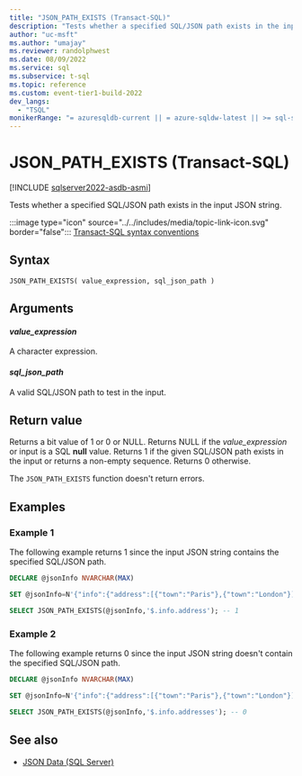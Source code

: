 ```yaml
---
title: "JSON_PATH_EXISTS (Transact-SQL)"
description: "Tests whether a specified SQL/JSON path exists in the input JSON string."
author: "uc-msft"
ms.author: "umajay"
ms.reviewer: randolphwest
ms.date: 08/09/2022
ms.service: sql
ms.subservice: t-sql
ms.topic: reference
ms.custom: event-tier1-build-2022
dev_langs:
  - "TSQL"
monikerRange: "= azuresqldb-current || = azure-sqldw-latest || >= sql-server-ver16 || >= sql-server-linux-ver16"
---
```

# JSON_PATH_EXISTS (Transact-SQL)

[!INCLUDE [sqlserver2022-asdb-asmi](../../includes/applies-to-version/sqlserver2022-asdb-asmi.md)]

Tests whether a specified SQL/JSON path exists in the input JSON string.

:::image type="icon" source="../../includes/media/topic-link-icon.svg" border="false"::: [Transact-SQL syntax conventions](../language-elements/transact-sql-syntax-conventions-transact-sql.md)

## Syntax

```syntaxsql
JSON_PATH_EXISTS( value_expression, sql_json_path )
```

## Arguments

#### *value_expression*

A character expression.

#### *sql_json_path*

A valid SQL/JSON path to test in the input.

## Return value

Returns a bit value of 1 or 0 or NULL. Returns NULL if the *value_expression* or input is a SQL **null** value. Returns 1 if the given SQL/JSON path exists in the input or returns a non-empty sequence. Returns 0 otherwise.

The `JSON_PATH_EXISTS` function doesn't return errors.

## Examples

### Example 1

The following example returns 1 since the input JSON string contains the specified SQL/JSON path.

```sql
DECLARE @jsonInfo NVARCHAR(MAX)

SET @jsonInfo=N'{"info":{"address":[{"town":"Paris"},{"town":"London"}]}}';

SELECT JSON_PATH_EXISTS(@jsonInfo,'$.info.address'); -- 1
```

### Example 2

The following example returns 0 since the input JSON string doesn't contain the specified SQL/JSON path.

```sql
DECLARE @jsonInfo NVARCHAR(MAX)

SET @jsonInfo=N'{"info":{"address":[{"town":"Paris"},{"town":"London"}]}}';

SELECT JSON_PATH_EXISTS(@jsonInfo,'$.info.addresses'); -- 0
```

## See also

- [JSON Data &#40;SQL Server&#41;](../../relational-databases/json/json-data-sql-server.md) 
